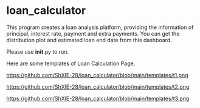 # loan_calculator

This program creates a loan analysis platform, providing the information of principal, interest rate, payment and extra payments. You can get the distribution plot and estimated loan end date from this dashboard.

Please use __init__.py to run.

Here are some templates of Loan Calculation Page.

https://github.com/ShXIE-28/loan_calculator/blob/main/templates/t1.png

https://github.com/ShXIE-28/loan_calculator/blob/main/templates/t2.png

https://github.com/ShXIE-28/loan_calculator/blob/main/templates/t3.png
